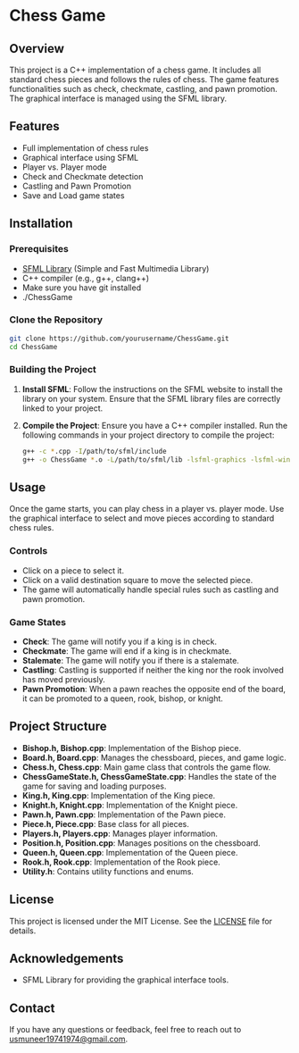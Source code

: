 # Chess Game

## Overview

This project is a C++ implementation of a chess game. It includes all standard chess pieces and follows the rules of chess. The game features functionalities such as check, checkmate, castling, and pawn promotion. The graphical interface is managed using the SFML library.

## Features

- Full implementation of chess rules
- Graphical interface using SFML
- Player vs. Player mode
- Check and Checkmate detection
- Castling and Pawn Promotion
- Save and Load game states

## Installation

### Prerequisites

- [SFML Library](https://www.sfml-dev.org/download.php) (Simple and Fast Multimedia Library)
- C++ compiler (e.g., g++, clang++)
- Make sure you have git installed
- ./ChessGame


### Clone the Repository

```sh
git clone https://github.com/yourusername/ChessGame.git
cd ChessGame
```


### Building the Project

1. **Install SFML**:
   Follow the instructions on the SFML website to install the library on your system. Ensure that the SFML library files are correctly linked to your project.

2. **Compile the Project**:
   Ensure you have a C++ compiler installed. Run the following commands in your project directory to compile the project:

   ```sh
   g++ -c *.cpp -I/path/to/sfml/include
   g++ -o ChessGame *.o -L/path/to/sfml/lib -lsfml-graphics -lsfml-window -lsfml-system
   ```
## Usage

Once the game starts, you can play chess in a player vs. player mode. Use the graphical interface to select and move pieces according to standard chess rules.

### Controls

- Click on a piece to select it.
- Click on a valid destination square to move the selected piece.
- The game will automatically handle special rules such as castling and pawn promotion.

### Game States

- **Check**: The game will notify you if a king is in check.
- **Checkmate**: The game will end if a king is in checkmate.
- **Stalemate**: The game will notify you if there is a stalemate.
- **Castling**: Castling is supported if neither the king nor the rook involved has moved previously.
- **Pawn Promotion**: When a pawn reaches the opposite end of the board, it can be promoted to a queen, rook, bishop, or knight.

## Project Structure

- **Bishop.h, Bishop.cpp**: Implementation of the Bishop piece.
- **Board.h, Board.cpp**: Manages the chessboard, pieces, and game logic.
- **Chess.h, Chess.cpp**: Main game class that controls the game flow.
- **ChessGameState.h, ChessGameState.cpp**: Handles the state of the game for saving and loading purposes.
- **King.h, King.cpp**: Implementation of the King piece.
- **Knight.h, Knight.cpp**: Implementation of the Knight piece.
- **Pawn.h, Pawn.cpp**: Implementation of the Pawn piece.
- **Piece.h, Piece.cpp**: Base class for all pieces.
- **Players.h, Players.cpp**: Manages player information.
- **Position.h, Position.cpp**: Manages positions on the chessboard.
- **Queen.h, Queen.cpp**: Implementation of the Queen piece.
- **Rook.h, Rook.cpp**: Implementation of the Rook piece.
- **Utility.h**: Contains utility functions and enums.

## License

This project is licensed under the MIT License. See the [LICENSE](https://github.com/Sheild007/SFML-Chess-Game?tab=MIT-1-ov-file) file for details.

## Acknowledgements

- SFML Library for providing the graphical interface tools.

## Contact

If you have any questions or feedback, feel free to reach out to [usmuneer19741974@gmail.com](mailto:usmuneer19741974@gmil.com).


   


